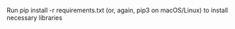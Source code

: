 <p>Run pip install -r requirements.txt (or, again, pip3 on macOS/Linux) to install necessary
libraries</p>